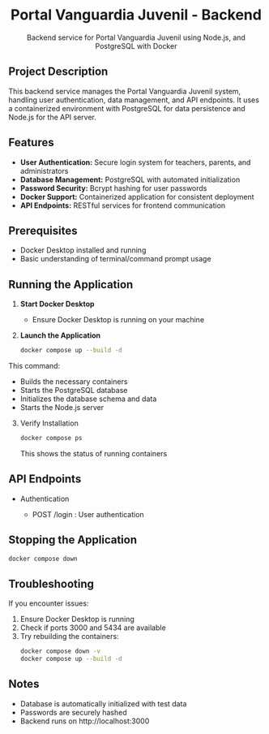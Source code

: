 <div align="center">
  <h1>Portal Vanguardia Juvenil - Backend</h1>
  <p>
    Backend service for Portal Vanguardia Juvenil using Node.js, and PostgreSQL with Docker
  </p>
</div>

## Project Description

This backend service manages the Portal Vanguardia Juvenil system, handling user authentication, data management, and API endpoints. It uses a containerized environment with PostgreSQL for data persistence and Node.js for the API server.

## Features

- **User Authentication:** Secure login system for teachers, parents, and administrators
- **Database Management:** PostgreSQL with automated initialization
- **Password Security:** Bcrypt hashing for user passwords
- **Docker Support:** Containerized application for consistent deployment
- **API Endpoints:** RESTful services for frontend communication

## Prerequisites

- Docker Desktop installed and running
- Basic understanding of terminal/command prompt usage

## Running the Application

1. **Start Docker Desktop**
   - Ensure Docker Desktop is running on your machine

2. **Launch the Application**
   ```bash
   docker compose up --build -d

This command:
- Builds the necessary containers
- Starts the PostgreSQL database
- Initializes the database schema and data
- Starts the Node.js server
3. Verify Installation
   ```bash
   docker compose ps
    ```
    This shows the status of running containers
## API Endpoints
- Authentication
  
  - POST /login : User authentication

## Stopping the Application
```bash
docker compose down
```

## Troubleshooting
If you encounter issues:

1. Ensure Docker Desktop is running
2. Check if ports 3000 and 5434 are available
3. Try rebuilding the containers:
   ```bash
   docker compose down -v
   docker compose up --build -d
    ```
## Notes
- Database is automatically initialized with test data
- Passwords are securely hashed
- Backend runs on http://localhost:3000
